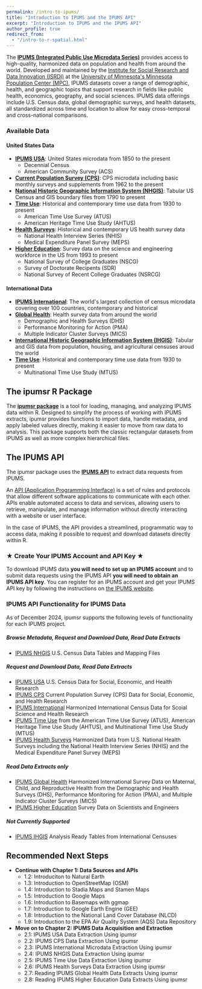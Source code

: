 ```yaml
---
permalink: /intro-to-ipums/
title: "Introduction to IPUMS and the IPUMS API"
excerpt: "Introduction to IPUMS and the IPUMS API"
author_profile: true
redirect_from: 
  - "/intro-to-r-spatial.html"
---
```


The [**IPUMS (Integrated Public Use Microdata Series)**](https://www.ipums.org) provides access to high-quality, harmonized data on population and health from around the world. Developed and maintained by the [Institute for Social Research and Data Innovation (ISRDI)](https://isrdi.umn.edu) at the [University of Minnesota's Minnesota Population Center (MPC)](https://pop.umn.edu), IPUMS datasets cover a range of demographic, health, and geographic topics that support research in fields like public health, economics, geography, and social sciences. IPUMS data offerings include U.S. Census data, global demographic surveys, and health datasets, all standardized across time and location to allow for easy cross-temporal and cross-national comparisons.

### Available Data

#### United States Data
* [**IPUMS USA**](https://usa.ipums.org/usa): United States microdata from 1850 to the present
  * Decennial Census
  * American Community Survey (ACS)
* [**Current Population Survey (CPS)**](https://cps.ipums.org/cps): CPS microdata including basic monthly surveys and supplements from 1962 to the present
* [**National Historic Geographic Information System (NHGIS)**](https://www.nhgis.org): Tabular US Census and GIS boundary files from 1790 to present
* [**Time Use**](https://timeuse.ipums.org): Historical and contemporary time use data from 1930 to present
  * American Time Use Survey (ATUS)
  * American Heritage Time Use Study (AHTUS)
* [**Health Surveys**](https://healthsurveys.ipums.org): Historical and contemporary US health survey data
  * National Health Interview Series (NHIS)
  * Medical Expenditure Panel Survey (MEPS)
* [**Higher Education**](https://highered.ipums.org/highered): Survey data on the science and engineering workforce in the US from 1993 to present
  * National Survey of College Graduates (NSCG)
  * Survey of Doctorate Recipents (SDR)
  * National Survey of Recent College Graduates (NSRCG)

#### International Data
* [**IPUMS International**](https://international.ipums.org/international): The world's largest collection of census microdata covering over 100 countries, contemporary and historical
* [**Global Health**](https://globalhealth.ipums.org): Health survey data from around the world
  * Demographic and Health Surveys (DHS)
  * Performance Monitoring for Action (PMA)
  * Multiple Indicator Cluster Surveys (MICS)
* [**International Historic Geographic Information System (IHGIS)**](https://ihgis.ipums.org): Tabular and GIS data from population, housing, and agricultural censuses aroud the world
* [**Time Use**](https://timeuse.ipums.org): Historical and contemporary time use data from 1930 to present
  * Multinational Time Use Study (MTUS)

## The ipumsr R Package
The [**ipumsr package**](https://cran.r-project.org/web/packages/ipumsr/index.html) is a tool for loading, managing, and analyzing IPUMS data within R. Designed to simplify the process of working with IPUMS extracts, ipumsr provides functions to import data, handle metadata, and apply labeled values directly, making it easier to move from raw data to analysis. This package supports both the classic rectangular datasets from IPUMS as well as more complex hierarchical files.

## The IPUMS API
The ipumsr package uses the [**IPUMS API**](https://developer.ipums.org/docs/v2/apiprogram) to extract data requests from IPUMS.

An [API (Application Programming Interface)](https://en.wikipedia.org/wiki/API) is a set of rules and protocols that allow different software applications to communicate with each other. APIs enable automated access to data and services, allowing users to retrieve, manipulate, and manage information without directly interacting with a website or user interface.

In the case of IPUMS, the API provides a streamlined, programmatic way to access data, making it possible to request and download datasets directly within R.

### ★ Create Your IPUMS Account and API Key ★
To download IPUMS data **you will need to set up an IPUMS account** and to submit data requests using the IPUMS API **you will need to obtain an IPUMS API key**.  You can register for an IPUMS account and get your IPUMS API key by following the instructions on [the IPUMS website](https://account.ipums.org/api_keys).

### IPUMS API Functionality for IPUMS Data

As of December 2024, ipumsr supports the following levels of functionality for each IPUMS project.

##### Browse Metadata, Request and Download Data, Read Data Extracts
* [IPUMS NHGIS](https://www.nhgis.org) U.S. Census Data Tables and Mapping Files

##### Request and Download Data, Read Data Extracts
* [IPUMS USA](https://usa.ipums.org/usa) U.S. Census Data for Social, Economic, and Health Research
* [IPUMS CPS](https://cps.ipums.org/cps) Current Population Survey (CPS) Data for Social, Economic, and Health Research
* [IPUMS International](https://international.ipums.org/international) Harmonized International Census Data for Scoial Science and Health Research
* [IPUMS Time Use](https://timeuse.ipums.org) from the American Time Use Survey (ATUS), American Heritage Time Use Study (AHTUS), and Multinational Time Use Study (MTUS)
* [IPUMS Health Surveys](https://healthsurveys.ipums.org) Harmonized Data from U.S. National Health Surveys including the National Health Interview Series (NHIS) and the Medical Expenditure Panel Survey (MEPS)

##### Read Data Extracts only
* [IPUMS Global Health](https://globalhealth.ipums.org) Harmonized International Survey Data on Maternal, Child, and Reproductive Health from the Demographic and Health Surveys (DHS), Performance Monitoring for Action (PMA), and Multiple Indicator Cluster Surveys (MICS)
* [IPUMS Higher Education](https://highered.ipums.org/highered) Survey Data on Scientists and Engineers

##### Not Currently Supported
* [IPUMS IHGIS](https://ihgis.ipums.org) Analysis Ready Tables from International Censuses

## Recommended Next Steps
* **Continue with Chapter 1: Data Sources and APIs**
  * 1.2: Introduciton to Natural Earth
  * 1.3: Introduction to OpenStreetMap (OSM)
  * 1.4: Introduction to Stadia Maps and Stamen Maps
  * 1.5: Introduction to Google Maps
  * 1.6: Introduction to Basemaps with ggmap
  * 1.7: Introduction to Google Earth Engine (GEE)
  * 1.8: Introduction to the National Land Cover Database (NLCD)
  * 1.9: Introduction to the EPA Air Quality System (AQS) Data Repository
* **Move on to Chapter 2: IPUMS Data Acquisition and Extraction**
  * 2.1: IPUMS USA Data Extraction Using ipumsr
  * 2.2: IPUMS CPS Data Extraction Using ipumsr
  * 2.3: IPUMS International Microdata Extraction Using ipumsr
  * 2.4: IPUMS NHGIS Data Extraction Using ipumsr
  * 2.5: IPUMS Time Use Data Extraction Using ipumsr
  * 2.6: IPUMS Health Surveys Data Extraction Using ipumsr
  * 2.7: Reading IPUMS Global Health Data Extracts Using ipumsr
  * 2.8: Reading IPUMS Higher Education Data Extracts Using ipumsr
